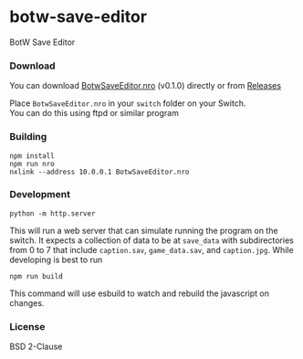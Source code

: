 # botw-save-editor
BotW Save Editor

### Download

You can download [BotwSaveEditor.nro](https://github.com/savage13/botw-save-editor/releases/download/v0.1.1/BotwSaveEditor.nro) (v0.1.0) directly or from [Releases](https://github.com/savage13/botw-save-editor/releases)

Place `BotwSaveEditor.nro` in your `switch` folder on your Switch.  
You can do this using ftpd or similar program

### Building

    npm install
    npm run nro
    nxlink --address 10.0.0.1 BotwSaveEditor.nro

### Development

    python -m http.server

This will run a web server that can simulate running the program on the switch. It expects a collection of data to be at `save_data` with subdirectories from 0 to 7 that include `caption.sav`, `game_data.sav`, and `caption.jpg`.  While developing is best to run

    npm run build

This command will use esbuild to watch and rebuild the javascript on changes.

### License

BSD 2-Clause 
